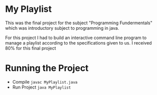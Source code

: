 # My Playlist

This was the final project for the subject "Programming Fundermentals" which was introductory subject to programming in java.

For this project I had to build an interactive command line program to manage a playlist according to the specifications given to us. I received 80% for this final project

# Running the Project
- Compile `javac MyPlaylist.java`
- Run Project `java MyPlaylist`
